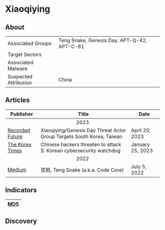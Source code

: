 <h1>Xiaoqiying</h1>

<h2>About</h2>
<table>
  <tr>
    <td>Associated Groups</td>
    <td>Teng Snake, Genesis Day, APT-Q-42, APT-C-61</td>
  </tr>
  <tr>
    <td>Target Sectors</td>
    <td></td>
  </tr>
  <tr>
    <td>Associated Malware</td>
    <td></td>
  </tr>
  <tr>
    <td>Suspected Attribution</td>
    <td>China</td>
  </tr>
</table>

<h2>Articles</h2>
<table>
  <thead>
    <tr>
      <th>Publisher</th>
      <th>Title</th>
      <th>Date</th>
    </tr>
  </thead>
  <tbody>
    <tr>
      <td colspan="100" align="center">2023</td>
    </tr>
    <tr>
      <td>
        <a href="https://www.recordedfuture.com/research/xiaoqiying-genesis-day-threat-actor-group-targets-south-korea-taiwan">Recorded Future</a>
      </td>
      <td>Xiaoqiying/Genesis Day Threat Actor Group Targets South Korea, Taiwan</td>
      <td>April 20, 2023</td>
    </tr>
    <tr>
      <td>
        <a href="https://www.koreatimes.co.kr/southkorea/politics/20230125/chinese-hackers-threaten-to-attack-s-korean-cybersecurity-watchdog">The Korea Times</a>
      </td>
      <td>Chinese hackers threaten to attack S. Korean cybersecurity watchdog</td>
      <td>January 25, 2023</td>
    </tr>
    <tr>
      <td colspan="100" align="center">2022</td>
    </tr>
    <tr>
      <td>
        <a href="https://medium.com/s2wblog/%E5%8F%98%E8%84%B8-teng-snake-a-k-a-code-core-8c35268b4d1a">Medium</a>
      </td>
      <td>变脸, Teng Snake (a.k.a. Code Core)</td>
      <td>July 5, 2022</td>
    </tr>
  </tbody>
</table>


<h2>Indicators</h2>
<table>
  <thead>
    <tr>
      <th>
        <a href="https://github.com/PudgyDragon/Threat-Intel/blob/main/All/Xiaoqiying/samples.md5">MD5</a>
      </th>
    </tr>
  </thead>
</table>


<h2>Discovery</h2>
